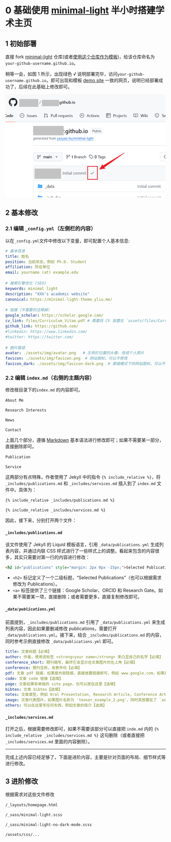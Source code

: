 # 0 基础使用 [minimal-light](https://github.com/yaoyao-liu/minimal-light) 半小时搭建学术主页

## 1 初始部署

直接 fork [minimal-light](https://github.com/yaoyao-liu/minimal-light) 仓库(或者[使用这个仓库作为模板](https://docs.github.com/cn/github/creating-cloning-and-archiving-repositories/creating-a-repository-from-a-template))，给该仓库命名为`your-github-username.github.io`。

稍等一会，如图 1 所示，出现绿色 √ 说明部署完毕，访问`your-github-username.github.io`，即可出现和模板 [demo site](https://minimal-light-theme.yliu.me/) 一致的网页，说明已经部署成功了，后续在此基础上修改即可。

![image-20240916201319886](./assets/readme/image-20240916201319886.png)

## 2 基本修改

### 2.1 编辑 `_config.yml`（左侧栏的内容）

以在`_config.yml`文件中修改以下变量，即可配置个人基本信息:

  ```yaml
# 基本信息
title: 姓名
position: 当前状态，例如 Ph.D. Student
affiliation: 所在单位
email: yourname (at) example.edu

# 搜索引擎优化 (SEO)
keywords: minimal light
description: "XXX's academic website"
canonical: https://minimal-light-theme.yliu.me/

# 链接（不需要的注释掉）
google_scholar: https://scholar.google.com/
cv_link: files/Curriculum_Vitae.pdf # 需要将 CV 放置在 `assets/files/Curriculum_Vitae.pdf`
github_link: https://github.com/
#linkedin: https://www.linkedin.com/
#twitter: https://twitter.com/

# 图片路径
avatar: ./assets/img/avatar.png   # 左侧栏位置的头像，改成个人照片
favicon: ./assets/img/favicon.png  # 网站图标，可以不修改
favicon_dark: ./assets/img/favicon-dark.png  # 黑暗模式下的网站图标，可以不修改
  ```

### 2.2 编辑 `index.md`（右侧的主题内容）

修改根目录下的`index.md` 的内容即可。

`About Me`

`Research Interests`

`News`

`Contact`

上面几个部分，遵循 [Markdown](https://www.markdownguide.org/basic-syntax/) 基本语法进行修改即可；如果不需要某一部分，直接删除即可。

`Publication`

`Service`

这两部分有点特殊，作者使用了 Jekyll 中的指令 `{% include_relative %}`，将 `_includes/publications.md` 和 `_includes/services.md` 插入到了 `index.md` 文件中。具体为：

`{% include_relative _includes/publications.md %}`

`{% include_relative _includes/services.md %}`

因此，接下来，分别打开两个文件：

#### `_includes/publications.md`

该文件使用了 Jekyll 的 Liquid 模板语言，引用 `_data/publications.yml` 生成列表内容，并通过内联 CSS 样式进行了一些样式上的调整。看起来包含的内容很多，其实只需要对第一行的内容进行修改：

```html
<h2 id="publications" style="margin: 2px 0px -15px;">Selected Publications <temp style="font-size:15px;">[</temp><a href="https://scholar.google.com/" target="_blank" style="font-size:15px;">Google Scholar</a><temp style="font-size:15px;">]</temp><temp style="font-size:15px;">[</temp><a href="https://orcid.org" target="_blank" style="font-size:15px;">ORCID</a><temp style="font-size:15px;">]</temp><temp style="font-size:15px;">[</temp><a href="https://scholar.google.com/" target="_blank" style="font-size:15px;">Research Gate</a><temp style="font-size:15px;">]</temp></h2>
```

- `<h2>` 标记定义了一个二级标题，“Selected Publications”（也可以根据需求修改为 Publications）。
-  `<a>` 标签提供了三个链接：Google Scholar、ORCID 和 Research Gate。如果不需要某一项，直接删除；或者需要更多，直接复制修改即可。

##### `_data/publications.yml`

前面提到，`_includes/publications.md` 引用了 `_data/publications.yml` 来生成列表内容，因此如果要删减修改 publications，需要打开 `_data/publications.yml`。接下来，结合 `_includes/publications.md` 的内容，同时参考示例直接修改 `_data/publications.yml` 即可。

```yaml
title: 文章标题【必填】
author: 作者，使用该标签 <strong>your name</strong> 来凸显自己的名字【必填】
conference_short: 期刊缩写，最终它会显示在文章图片的左上角【必填】
conference: 期刊全称，发表年份【必填】
pdf: 文章 pdf 链接，如果是外部链接，直接放置链接即可，例如 www.google.com，如果是本地文件，例如名称为 `article.pdf`，可以将该 pdf 放在 `assets/files` 内（放在 `assets` 内的其他文件夹也可以），然后这里填写 /assets/files/article.pdf【选填】
code: 文章 code 链接【选填】
page: 文章如果有单独的 site page，也可以放在这里【选填】
bibtex: 文章 bibtex【选填】
notes: 文章类型，例如 Oral Presentation, Research Article, Conference Article 等等根据实际填写【选填】
image: 文章代表图片，如果图片名称为 'teaser_example_2.png'，同时其放置在了 `assets/img` 内，那么这里填写 './assets/img/teaser_example_2.png' 即可【选填】
others: 可以在这里写任何东西，例如文章的简介【选填】
```

#### `_includes/services.md`

打开之后，根据需要修改即可，如果不需要该部分可以直接把 `inde.md` 内的 `{% include_relative _includes/services.md %}` 这句删除（或者直接把 `_includes/services.md` 里面的内容删除）。


---

完成上述内容已经足够了，下面是进阶内容，主要是针对页面的布局、细节样式等进行修改。

## 3 进阶修改

根据需求对这些文件修改

`/_layouts/homepage.html`

`/_sass/minimal-light.scss`

`/_sass/minimal-light-no-dark-mode.scss`

`/assets/css/...`
